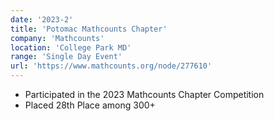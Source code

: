 ```yaml
---
date: '2023-2'
title: 'Potomac Mathcounts Chapter'
company: 'Mathcounts'
location: 'College Park MD'
range: 'Single Day Event'
url: 'https://www.mathcounts.org/node/277610'
---
```


- Participated in the 2023 Mathcounts Chapter Competition
- Placed 28th Place among 300+

